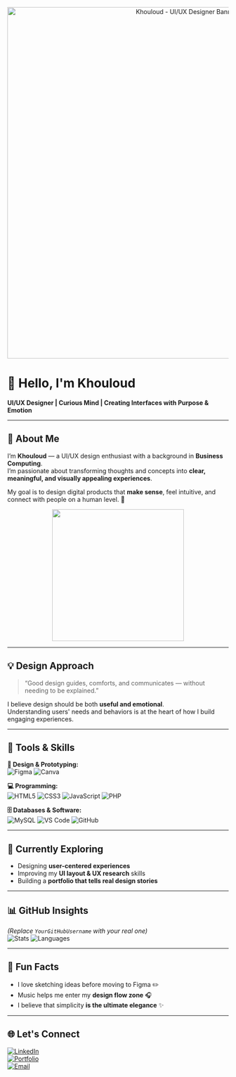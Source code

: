 <!-- 🎨 Custom Figma-Style Banner -->
<p align="center">
  <img src="https://i.ibb.co/5W8pDJg8/Capture-d-cran-2025-10-22-151726.png" alt="Khouloud - UI/UX Designer Banner" width="800">
</p>

# 🌸 Hello, I'm Khouloud

**UI/UX Designer | Curious Mind | Creating Interfaces with Purpose & Emotion**

---

## 🌷 About Me
I’m **Khouloud** — a UI/UX design enthusiast with a background in **Business Computing**.  
I’m passionate about transforming thoughts and concepts into **clear, meaningful, and visually appealing experiences**.

My goal is to design digital products that **make sense**, feel intuitive, and connect with people on a human level. 🌿

<p align="center">
<img src="https://cdn.dribbble.com/users/1162077/screenshots/3848914/programmer_girl.gif" width="300">
</p>

---

## 💡 Design Approach
> “Good design guides, comforts, and communicates — without needing to be explained.”

I believe design should be both **useful and emotional**.  
Understanding users' needs and behaviors is at the heart of how I build engaging experiences.

---

## 🧠 Tools & Skills

**🎨 Design & Prototyping:**  
![Figma](https://img.shields.io/badge/Figma-F24E1E?style=for-the-badge&logo=figma&logoColor=white)
![Canva](https://img.shields.io/badge/Canva-00C4CC?style=for-the-badge&logo=canva&logoColor=white)

**💻 Programming:**  
![HTML5](https://img.shields.io/badge/HTML5-E34F26?style=flat&logo=html5&logoColor=white)
![CSS3](https://img.shields.io/badge/CSS3-1572B6?style=flat&logo=css3&logoColor=white)
![JavaScript](https://img.shields.io/badge/JavaScript-F7DF1E?style=flat&logo=javascript&logoColor=black)
![PHP](https://img.shields.io/badge/PHP-777BB4?style=flat&logo=php&logoColor=white)

**🗄 Databases & Software:**  
![MySQL](https://img.shields.io/badge/MySQL-4479A1?style=flat&logo=mysql&logoColor=white)
![VS Code](https://img.shields.io/badge/VS%20Code-007ACC?style=for-the-badge&logo=visualstudiocode&logoColor=white)
![GitHub](https://img.shields.io/badge/GitHub-181717?style=for-the-badge&logo=github&logoColor=white)

---

## 💬 Currently Exploring
- Designing **user-centered experiences**
- Improving my **UI layout & UX research** skills
- Building a **portfolio that tells real design stories**

---

## 📊 GitHub Insights  
*(Replace `YourGitHubUsername` with your real one)*  
![Stats](https://github-readme-stats.vercel.app/api?username=khouloudchb9-dotcom&show_icons=true&theme=tokyonight)
![Languages](https://github-readme-stats.vercel.app/api/top-langs/?username=khouloudchb9-dotcom&layout=compact&theme=tokyonight)

---

## 🌈 Fun Facts
- I love sketching ideas before moving to Figma ✏️  
- Music helps me enter my **design flow zone** 🎧  
- I believe that simplicity **is the ultimate elegance** ✨  

---

## 🌐 Let's Connect
[![LinkedIn](https://img.shields.io/badge/LinkedIn-0077B5?style=for-the-badge&logo=linkedin&logoColor=white)](https://linkedin.com/in/yourprofile)  
[![Portfolio](https://img.shields.io/badge/Portfolio-FF4088?style=for-the-badge&logo=vercel&logoColor=white)](https://yourportfolio.com)  
[![Email](https://img.shields.io/badge/Email-D14836?style=for-the-badge&logo=gmail&logoColor=white)](mailto:khouloudchb9@gmail.com)
